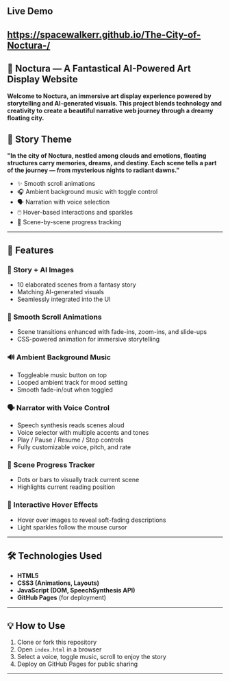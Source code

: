 ## Live Demo
https://spacewalkerr.github.io/The-City-of-Noctura-/
---
## 🌌 Noctura — A Fantastical AI-Powered Art Display Website

**Welcome to Noctura, an immersive art display experience powered by storytelling and AI-generated visuals. This project blends technology and creativity to create a beautiful narrative web journey through a dreamy floating city.**

## 🎨 Story Theme

**"In the city of Noctura, nestled among clouds and emotions, floating structures carry memories, dreams, and destiny. Each scene tells a part of the journey — from mysterious nights to radiant dawns."**


- ✨ Smooth scroll animations
- 🎧 Ambient background music with toggle control
- 🗣️ Narration with voice selection
- 🖱️ Hover-based interactions and sparkles
- 🎯 Scene-by-scene progress tracking

---

## 🚀 Features

### 📜 Story + AI Images  
- 10 elaborated scenes from a fantasy story  
- Matching AI-generated visuals  
- Seamlessly integrated into the UI

### 🌊 Smooth Scroll Animations  
- Scene transitions enhanced with fade-ins, zoom-ins, and slide-ups  
- CSS-powered animation for immersive storytelling  

### 🔊 Ambient Background Music  
- Toggleable music button on top  
- Looped ambient track for mood setting  
- Smooth fade-in/out when toggled

### 🗣️ Narrator with Voice Control  
- Speech synthesis reads scenes aloud  
- Voice selector with multiple accents and tones  
- Play / Pause / Resume / Stop controls  
- Fully customizable voice, pitch, and rate

### 🧭 Scene Progress Tracker  
- Dots or bars to visually track current scene  
- Highlights current reading position  

### 🌟 Interactive Hover Effects  
- Hover over images to reveal soft-fading descriptions  
- Light sparkles follow the mouse cursor  

---

## 🛠️ Technologies Used

- **HTML5**  
- **CSS3 (Animations, Layouts)**  
- **JavaScript (DOM, SpeechSynthesis API)**  
- **GitHub Pages** (for deployment)

---

## 💡 How to Use

1. Clone or fork this repository  
2. Open `index.html` in a browser  
3. Select a voice, toggle music, scroll to enjoy the story  
4. Deploy on GitHub Pages for public sharing

---
